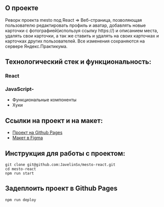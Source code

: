 ## О проекте
Реворк проекта mesto под React =>
Веб-страница, позволяющая пользователю редактировать профиль и аватар, добавлять новые карточки с фотографией(используя ссылку https://) и описанием места, удалять свои карточки, а так же ставить и удалять на своих карточках и карточках других пользователей. Все изменения сохраняются на сервере Яндекс.Практикума.

## Технологический стек и функциональность:
### React

### JavaScript-
* Функциональные компоненты
* Хуки


## Ссылки на проект и на макет:
* [Проект на Github Pages](https://javelinsx.github.io/mesto-react/)
* [Макет в Figma](https://www.figma.com/file/2cn9N9jSkmxD84oJik7xL7/JavaScript.-Sprint-4?node-id=0%3A1)

## Инструкция для работы с проектом:
```
git clone git@github.com:JavelinSx/mesto-react.git
cd mesto-react
npm run start
```
## Задеплоить проект в Github Pages
```
npm run deploy
```